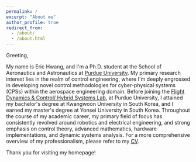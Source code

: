 ```yaml
---
permalink: /
excerpt: "About me"
author_profile: true
redirect_from: 
  - /about/
  - /about.html
---
```


Greeting,

My name is Eric Hwang, and I'm a Ph.D. student at the School of Aeronautics and Astronautics at [Purdue University](https://engineering.purdue.edu/AAE). My primary research interest lies in the realm of control engineering, where I'm deeply engrossed in developing novel control methodologies for cyber-physical systems (CPSs) within the aerospace engineering domain. Before joining the [Flight Dynamics & Control/ Hybrid Systems Lab](https://sites.google.com/view/fdchsl/home), at Purdue University, I attained my bachelor's degree at Kwangwoon University in South Korea, and I earned my master's degree at Yonsei University in South Korea. Throughout the course of my academic career, my primary field of focus has consistently revolved around robotics and electrical engineering, and strong emphasis on control theory, advanced mathematics, hardware implementations, and dynamic systems analysis. For a more comprehensive overview of my professionalism, please refer to my [CV](https://drive.google.com/file/d/1KfoiL3WSCRDaNayPMSjwQfOM4LnIjxmh/view?usp=drive_link).

Thank you for visiting my homepage!
